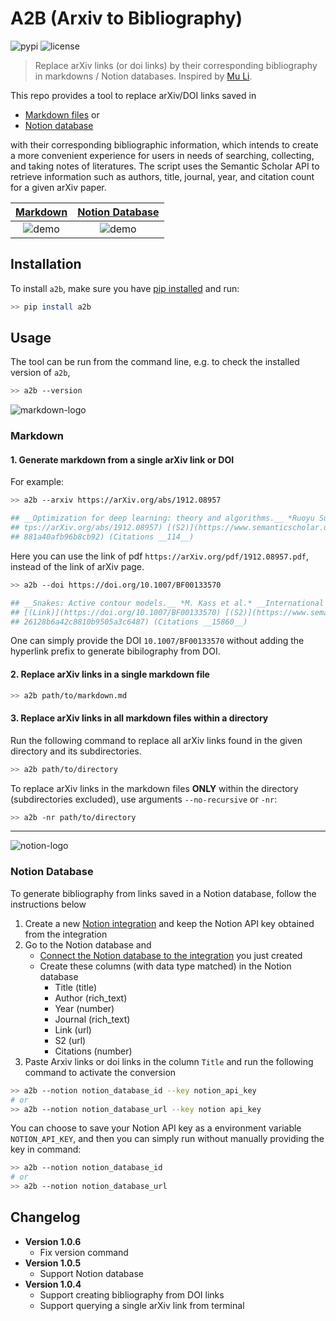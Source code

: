 # A2B (Arxiv to Bibliography)

![pypi](https://img.shields.io/pypi/v/a2b?color=green)  ![license](https://img.shields.io/pypi/l/a2b?color=orange)

> Replace arXiv links (or doi links) by their corresponding bibliography in markdowns / Notion databases. Inspired by [Mu Li](https://www.youtube.com/watch?v=q1G0xZCqYxY&ab_channel=MuLi).


This repo provides a tool to replace arXiv/DOI links saved in

* [Markdown files](#markdown) or
* [Notion database](#notion-database)

with their corresponding bibliographic information, which intends to create a more convenient experience for users in needs of searching, collecting, and taking notes of literatures. The script uses the Semantic Scholar API to retrieve information such as authors, title, journal, year, and citation count for a given arXiv paper.

| [Markdown](#markdown)| [Notion Database](#notion-database) |
|:---:|:---:|
![demo](https://github.com/kevinkevin556/arxiv2bib/raw/main/demo.gif) |![demo](https://github.com/kevinkevin556/arxiv2bib/raw/main/notion-demo.gif)|


## Installation

To install `a2b`, make sure you have [pip installed](https://pip.pypa.io/en/stable/installation/) and run:

```Bash
>> pip install a2b
```

## Usage

The tool can be run from the command line, e.g. to check the installed version of `a2b`,

```Bash
>> a2b --version
```

![markdown-logo](https://img.icons8.com/ios/2x/markdown.png)

### Markdown

#### 1. Generate markdown from a single arXiv link or DOI

For example:

```Bash
>> a2b --arxiv https://arXiv.org/abs/1912.08957

## __Optimization for deep learning: theory and algorithms.__ *Ruoyu Sun.* __ArXiv, 2019__ [(Arxiv)](ht
## tps://arXiv.org/abs/1912.08957) [(S2)](https://www.semanticscholar.org/paper/c23173e93f1db79a422e2af
## 881a40afb96b8cb92) (Citations __114__)
```

Here you can use the link of pdf `https://arXiv.org/pdf/1912.08957.pdf`, instead of the link of arXiv page.

```Bash
>> a2b --doi https://doi.org/10.1007/BF00133570

## __Snakes: Active contour models.__ *M. Kass et al.* __International Journal of Computer Vision, 2004__ 
## [(Link)](https://doi.org/10.1007/BF00133570) [(S2)](https://www.semanticscholar.org/paper/9394a5d5adcb6
## 26128b6a42c8810b9505a3c6487) (Citations __15860__)
```

One can simply provide the DOI `10.1007/BF00133570` without adding the hyperlink prefix to generate bibilography from DOI.

#### 2. Replace arXiv links in a single markdown file

```Bash
>> a2b path/to/markdown.md
```

#### 3. Replace arXiv links in all markdown files within a directory

Run the following command to replace all arXiv links found in the given directory and its subdirectories.

```Bash
>> a2b path/to/directory
```

To replace arXiv links in the markdown files **ONLY** within the directory (subdirectories excluded), use arguments `--no-recursive` or `-nr`:

```Bash
>> a2b -nr path/to/directory
```

---

![notion-logo](https://img.icons8.com/color/2x/notion--v1.png)

### Notion Database

To generate bibliography from links saved in a Notion database, follow the instructions below

1. Create a new [Notion integration](https://www.notion.so/my-integrations) and keep the Notion API key obtained from the integration
2. Go to the Notion database and 
    * [Connect the Notion database to the integration](https://developers.notion.com/docs/create-a-notion-integration#step-2-share-a-database-with-your-integration) you just created
    * Create these columns (with data type matched) in the Notion database
      * Title (title)
      * Author (rich_text)
      * Year (number)
      * Journal (rich_text)
      * Link (url)
      * S2 (url)
      * Citations (number)
3. Paste Arxiv links or doi links in the column `Title` and run the following command to activate the conversion

```Bash
>> a2b --notion notion_database_id --key notion_api_key
# or
>> a2b --notion notion_database_url --key notion api_key
```

You can choose to save your Notion API key as a environment variable `NOTION_API_KEY`, and then you can simply run without manually providing the key in command:

```Bash
>> a2b --notion notion_database_id
# or
>> a2b --notion notion_database_url
```



## Changelog

* **Version 1.0.6**
  * Fix version command
* **Version 1.0.5**
  * Support Notion database
* **Version 1.0.4**
  * Support creating bibliography from DOI links
  * Support querying a single arXiv link from terminal
